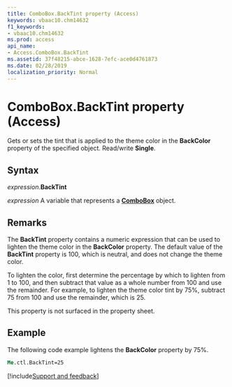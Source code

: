 ```yaml
---
title: ComboBox.BackTint property (Access)
keywords: vbaac10.chm14632
f1_keywords:
- vbaac10.chm14632
ms.prod: access
api_name:
- Access.ComboBox.BackTint
ms.assetid: 37f48215-abce-1628-7efc-ace0d4761873
ms.date: 02/28/2019
localization_priority: Normal
---
```



# ComboBox.BackTint property (Access)

Gets or sets the tint that is applied to the theme color in the **BackColor** property of the specified object. Read/write **Single**.


## Syntax

_expression_.**BackTint**

_expression_ A variable that represents a **[ComboBox](Access.ComboBox.md)** object.


## Remarks

The **BackTint** property contains a numeric expression that can be used to lighten the theme color in the **BackColor** property. The default value of the **BackTint** property is 100, which is neutral, and does not change the theme color. 

To lighten the color, first determine the percentage by which to lighten from 1 to 100, and then subtract that value as a whole number from 100 and use the remainder. For example, to lighten the theme color tint by 75%, subtract 75 from 100 and use the remainder, which is 25.

This property is not surfaced in the property sheet.

## Example

The following code example lightens the **BackColor** property by 75%.

```vb
Me.ctl.BackTint=25
```


[!include[Support and feedback](~/includes/feedback-boilerplate.md)]